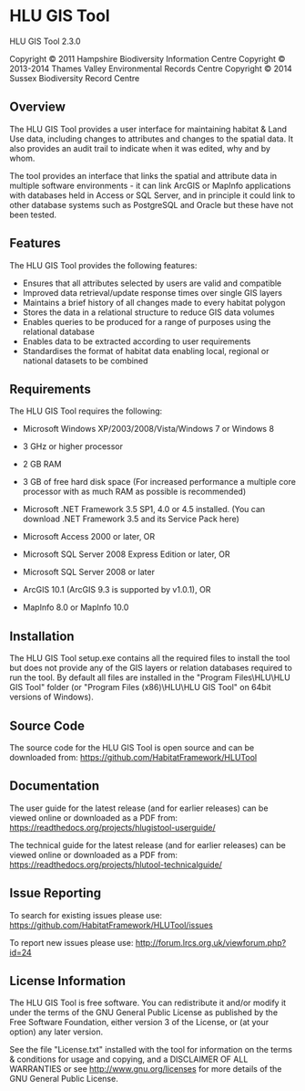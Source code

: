 HLU GIS Tool
============

HLU GIS Tool 2.3.0

Copyright © 2011 Hampshire Biodiversity Information Centre
Copyright © 2013-2014 Thames Valley Environmental Records Centre
Copyright © 2014 Sussex Biodiversity Record Centre

Overview
--------
The HLU GIS Tool provides a user interface for maintaining habitat & Land Use data, including changes to attributes and changes to the spatial data. It also provides an audit trail to indicate when it was edited, why and by whom.

The tool provides an interface that links the spatial and attribute data in multiple software environments - it can link ArcGIS or MapInfo applications
with databases held in Access or SQL Server, and in principle it could link to other database systems such as PostgreSQL and Oracle but these have not been tested.

Features
--------
The HLU GIS Tool provides the following features:
- Ensures that all attributes selected by users are valid and compatible
- Improved data retrieval/update response times over single GIS layers
- Maintains a brief history of all changes made to every habitat polygon
- Stores the data in a relational structure to reduce GIS data volumes
- Enables queries to be produced for a range of purposes using the relational database
- Enables data to be extracted according to user requirements
- Standardises the format of habitat data enabling local, regional or national datasets to be combined

Requirements
------------
The HLU GIS Tool requires the following:

 - Microsoft Windows XP/2003/2008/Vista/Windows 7 or Windows 8
 - 3 GHz or higher processor
 - 2 GB RAM
 - 3 GB of free hard disk space
  (For increased performance a multiple core processor with as much RAM as possible is recommended)

 - Microsoft .NET Framework 3.5 SP1, 4.0 or 4.5 installed.
   (You can download .NET Framework 3.5 and its Service Pack here)

 - Microsoft Access 2000 or later, OR
 - Microsoft SQL Server 2008 Express Edition or later, OR
 - Microsoft SQL Server 2008 or later

 - ArcGIS 10.1 (ArcGIS 9.3 is supported by v1.0.1), OR
 - MapInfo 8.0 or MapInfo 10.0

Installation
------------
The HLU GIS Tool setup.exe contains all the required files to install the tool but does not provide any of the GIS layers or relation databases required to run the tool. By default all files are installed in the "Program Files\HLU\HLU GIS Tool" folder (or "Program Files (x86)\HLU\HLU GIS Tool" on 64bit versions of Windows).

Source Code
-----------
The source code for the HLU GIS Tool is open source and can be downloaded from:
<https://github.com/HabitatFramework/HLUTool>

Documentation
-------------
The user guide for the latest release (and for earlier releases) can be viewed online or downloaded as a PDF from:
<https://readthedocs.org/projects/hlugistool-userguide/>

The technical guide for the latest release (and for earlier releases) can be viewed online or downloaded as a PDF from:
<https://readthedocs.org/projects/hlutool-technicalguide/>

Issue Reporting
---------------
To search for existing issues please use:
<https://github.com/HabitatFramework/HLUTool/issues>

To report new issues please use:
<http://forum.lrcs.org.uk/viewforum.php?id=24>

License Information
-------------------
The HLU GIS Tool is free software. You can redistribute it and/or modify it
under the terms of the GNU General Public License as published by the Free
Software Foundation, either version 3 of the License, or (at your option) any
later version.

See the file "License.txt" installed with the tool for information on the
terms & conditions for usage and copying, and a DISCLAIMER OF ALL WARRANTIES
or see <http://www.gnu.org/licenses> for more details of the GNU General Public
License.
